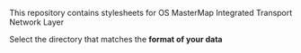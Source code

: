 This repository contains stylesheets for OS MasterMap Integrated Transport Network Layer

Select the directory that matches the **format of your data**